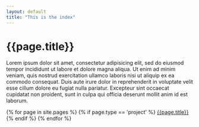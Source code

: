 ```yaml
---
layout: default
title: "This is the index"
---
```


# {{page.title}}

Lorem ipsum dolor sit amet, consectetur adipisicing elit, sed do eiusmod tempor incididunt ut labore et dolore magna aliqua. Ut enim ad minim veniam, quis nostrud exercitation ullamco laboris nisi ut aliquip ex ea commodo consequat. Duis aute irure dolor in reprehenderit in voluptate velit esse cillum dolore eu fugiat nulla pariatur. Excepteur sint occaecat cupidatat non proident, sunt in culpa qui officia deserunt mollit anim id est laborum.  

{% for page in site.pages %}
{% if page.type == 'project' %}
[{{page.title}}]({{site.baseurl}}{{page.url}})
{% endif %}
{% endfor %}

